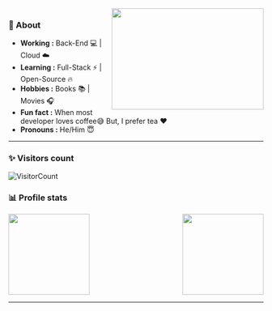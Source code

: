 <!-- credits for gif https://giphy.com/izmiragency -->

<img align="right" height="200" width="300" src="dev.gif">

### 🤔 About
-  **Working :** Back-End :computer: | Cloud :cloud: 
-  **Learning :** Full-Stack :zap: | Open-Source :fire:	
-  **Hobbies :** Books :books: | Movies :headphones:
-  **Fun fact :** When most developer loves coffee:sweat_smile: But, I prefer tea :heart: 
-  **Pronouns :** He/Him :innocent: 

-----------------------------------------------------------------------------------------------------------------------------------------------------------------------
### ✨ Visitors count

![VisitorCount](https://profile-counter.glitch.me/kongfei605/count.svg)

### 📊 Profile stats

<img height="160em" align="right" src="https://github-readme-stats.vercel.app/api/top-langs/?username=kongfei605&theme=dracula&show_icons=true&layout=compact&langs_count=6" />
  
<img height="160em" src="https://github-readme-stats.vercel.app/api?username=kongfei605&theme=dracula" />
  
-----------------------------------------------------------------------------------------------------------------------------------------------------------------------
